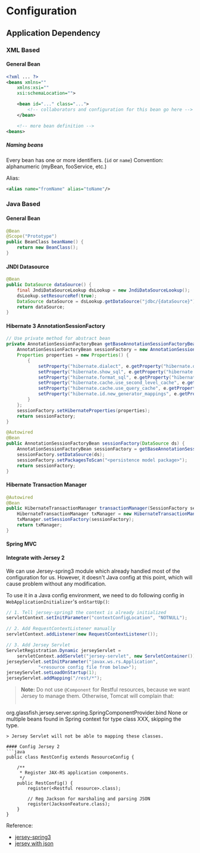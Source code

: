 # Configuration

## Application Dependency
### XML Based
#### General Bean
```xml
<?xml ... ?>
<beans xmlns=""
	xmlns:xsi=""
	xsi:schemaLocation="">

	<bean id="..." class="...">
		<!-- collaborators and configuration for this bean go here -->
	</bean>

	<!-- more bean definition -->
<beans>
```

##### Naming beans
Every bean has one or more identifiers. (`id` or `name`)
Convention: alphanumeric (myBean, fooService, etc.)

Alias:
```xml
<alias name="fromName" alias="toName"/>
```

### Java Based
#### General Bean
```java
@Bean
@Scope("Prototype")
public BeanClass beanName() {
    return new BeanClass();
}
```

#### JNDI Datasource
```java
@Bean
public DataSource dataSource() {
    final JndiDataSourceLookup dsLookup = new JndiDataSourceLookup();
    dsLookup.setResourceRef(true);
    DataSource dataSource = dsLookup.getDataSource("jdbc/{dataSource}");
    return dataSource;
} 
```

#### Hibernate 3 AnnotationSessionFactory
```java
// Use private method for abstract bean
private AnnotationSessionFactoryBean getBaseAnnotationSessionFactoryBean() {
    AnnotationSessionFactoryBean sessionFactory = new AnnotationSessionFactoryBean();
    Properties properties = new Properties() {
        {
            setProperty("hibernate.dialect", e.getProperty("hibernate.dialect"));
            setProperty("hibernate.show_sql", e.getProperty("hibernate.show_sql"));
            setProperty("hibernate.format_sql", e.getProperty("hibernate.format_sql"));
            setProperty("hibernate.cache.use_second_level_cache", e.getProperty("hibernate.cache.use_second_level_cache"));
            setProperty("hibernate.cache.use_query_cache", e.getProperty("hibernate.cache.use_query_cache"));
            setProperty("hibernate.id.new_generator_mappings", e.getProperty("hibernate.id.new_generator_mappings"));
        }
    };
    sessionFactory.setHibernateProperties(properties);
    return sessionFactory;
}

@Autowired
@Bean
public AnnotationSessionFactoryBean sessionFactory(DataSource ds) {
    AnnotationSessionFactoryBean sessionFactory = getBaseAnnotationSessionFactoryBean();
    sessionFactory.setDataSource(ds);
    sessionFactory.setPackagesToScan("<persistence model package>");
    return sessionFactory;
}
```

#### Hibernate Transaction Manager
```java
@Autowired
@Bean
public HibernateTransactionManager transactionManager(SessionFactory sessionFactory) throws Exception {
    HibernateTransactionManager txManager = new HibernateTransactionManager();
    txManager.setSessionFactory(sessionFactory);
    return txManager;
}
```

#### Spring MVC

#### Integrate with Jersey 2
We can use Jersey-spring3 module which already handled most of the configuration for us. However, it doesn't Java config at this point, which will cause problem without any modification.

To use it in a Java config environment, we need to do following config in `WebApplicationInitializer`'s `onStartUp()`:
```java
// 1. Tell jersey-spring3 the context is already initialized
servletContext.setInitParameter("contextConfigLocation", "NOTNULL");

// 2. Add RequestContextListener manually
servletContext.addListener(new RequestContextListener());

// 3. Add Jersey Servlet
ServletRegistration.Dynamic jerseyServlet = 
    servletContext.addServlet("jersey-servlet", new ServletContainer());
jerseyServlet.setInitParameter("javax.ws.rs.Application", 
            "<resource config file from below>");
jerseyServlet.setLoadOnStartup(1);
jerseyServlet.addMapping("/rest/*");
```

    
> **Note:** Do not use `@Component` for Restful resources, because we want Jersey to manage them. Otherwise, Tomcat will complain that:
> ```
org.glassfish.jersey.server.spring.SpringComponentProvider.bind None or multiple beans found in Spring context for type class XXX, skipping the type.
```
> Jersey Servlet will not be able to mapping these classes.

#### Config Jersey 2
```java
public class RestConfig extends ResourceConfig {

    /**
     * Register JAX-RS application components.
     */
    public RestConfig() {
        register(<Restful resource>.class);

        // Reg Jackson for marshaling and parsing JSON
        register(JacksonFeature.class);
    }
}
```

Reference:
* [jersey-spring3](https://jersey.java.net/documentation/latest/spring.html)
* [jersey with json](https://jersey.java.net/documentation/latest/media.html)
